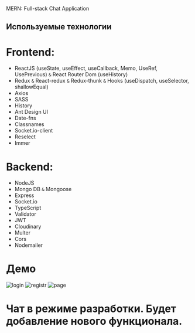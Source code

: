 MERN: Full-stack Chat Application


## Используемые технологии

# Frontend:

- ReactJS (useState, useEffect, useCallback, Memo, UseRef, UsePrevious) `&` React Router Dom (useHistory)
- Redux `&` React-redux `&` Redux-thunk `&` Hooks (useDispatch, useSelector, shallowEqual)
- Axios
- SASS
- History
- Ant Design UI
- Date-fns
- Classnames
- Socket.io-client
- Reselect
- Immer

# Backend:

- NodeJS
- Mongo DB `&` Mongoose
- Express
- Socket.io
- TypeScript
- Validator
- JWT
- Cloudinary
- Multer
- Cors
- Nodemailer

# Демо

![login](https://user-images.githubusercontent.com/57911146/99070417-38652280-25c1-11eb-9698-5999d1f0b814.PNG)
![registr](https://user-images.githubusercontent.com/57911146/99070427-3bf8a980-25c1-11eb-8521-927244c8c203.PNG)
![page](https://user-images.githubusercontent.com/57911146/99148046-a0396d00-2696-11eb-8463-8051021055e9.PNG)


# Чат в режиме разработки. Будет добавление нового функционала.
